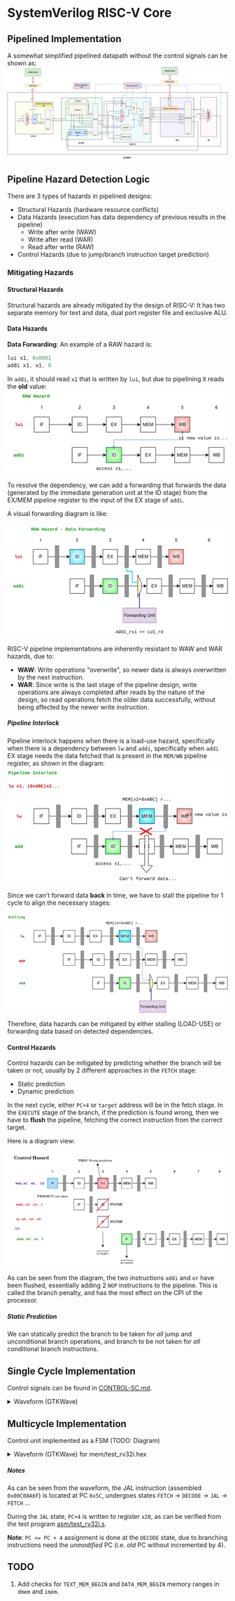 # SystemVerilog RISC-V Core

## Pipelined Implementation
A somewhat simplified pipelined datapath without the control signals can be shown as:
![pipelined](docs/riscv-pipeline_design.svg)

## Pipeline Hazard Detection Logic

There are 3 types of hazards in pipelined designs:
- Structural Hazards (hardware resource conflicts)
- Data Hazards (execution has data dependency of previous results in the pipeline)
  - Write after write (WAW)
  - Write after read (WAR)
  - Read after write (RAW)
- Control Hazards (due to jump/branch instruction target prediction)

### Mitigating Hazards
#### Structural Hazards
Structural hazards are already mitigated by the design of RISC-V: It has two separate memory for text and data, dual port register file and exclusive ALU.
#### Data Hazards
**Data Forwarding**: An example of a RAW hazard is:
```s
lui x1, 0x0001
addi x1, x1, 0
```
In `addi`, it should read `x1` that is written by `lui`, but due to pipelining it reads the **old** value:
![raw_hazard](docs/raw_hazard.svg)

To resolve the dependency, we can add a forwarding that forwards the data (generated by the immediate generation unit at the ID stage) from the EX/MEM pipeline register to the input of the EX stage of `addi`.

A visual forwarding diagram is like:

![raw_hazard_forward](docs/raw_hazard_forward.svg)

RISC-V pipeline implementations are inherently resistant to WAW and WAR hazards, due to:
- **WAW**: Write operations "overwrite", so newer data is always overwritten by the next instruction.
- **WAR**: Since write is the last stage of the pipeline design, write operations are always completed after reads by the nature of the design, so read operations fetch the older data successfully, without being affected by the newer write instruction.

##### Pipeline Interlock
Pipeline interlock happens when there is a load-use hazard, specifically when there is a dependency between `lw` and `addi`, specifically when `addi` EX stage needs the data fetched that is present in the `MEM/WB` pipeline register, as shown in the diagram:
![pipeline_interlock](docs/riscv-raw_hazards_pi.svg) 

Since we can't forward data **back** in time, we have to stall the pipeline for 1 cycle to align the necessary stages:

![stall](docs/riscv-raw_hazards_stall.drawio.svg)

Therefore, data hazards can be mitigated by either stalling (LOAD-USE) or forwarding data based on detected dependencies.

#### Control Hazards
Control hazards can be mitigated by predicting whether the branch will be taken or not, usually by 2 different approaches in the `FETCH` stage:
- Static prediction
- Dynamic prediction

In the next cycle, either `PC+4` or `target` address will be in the fetch stage. In the `EXECUTE` stage of the branch, if the prediction is found wrong, then we have to **flush** the pipeline, fetching the correct instruction from the correct target.

Here is a diagram view:

![control](docs/riscv-hazards_control.svg)

As can be seen from the diagram, the two instructions `addi` and `or` have been flushed, essentially adding 2 `NOP` instructions to the pipeline. This is called the branch penalty, and has the most effect on the CPI of the processor.

##### Static Prediction
We can statically predict the branch to be taken for *all* jump and unconditional branch operations, and branch to be not taken for *all* conditional branch instructions.

## Single Cycle Implementation
Control signals can be found in [CONTROL-SC.md](docs/CONTROL-SC.md).

<details>

<summary> Waveform (GTKWave) </summary>

![mem](docs/singlecycle-waveform-fib.png)

</details>

## Multicycle Implementation
Control unit implemented as a FSM (TODO: Diagram)


<details>

<summary> Waveform (GTKWave) for mem/test_rv32i.hex </summary>

![mem](docs/multicycle-waveform-testr32i.png)

</details>

##### Notes
As can be seen from the waveform, the JAL instruction (assembled `0x00C00A6F`) is located at PC `0x5C`, undergoes states `FETCH` -> `DECODE` -> `JAL` -> `FETCH` ...

During the `JAL` state, `PC+4` is written to register `x20`, as can be verified from the test program [asm/test_rv32i.s](asm/test_rv32i.s).

**Note**: `PC <= PC + 4` assignment is done at the `DECODE` state, due to branching instructions need the *unmodified* PC (i.e. *old* PC without incremented by 4).


## TODO
1) Add checks for `TEXT_MEM_BEGIN` and `DATA_MEM_BEGIN` memory ranges in `dmem` and `imem`.
